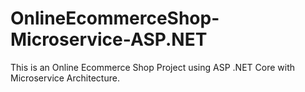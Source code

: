 # OnlineEcommerceShop-Microservice-ASP.NET
 This is an Online Ecommerce Shop Project using ASP .NET Core with Microservice Architecture.
